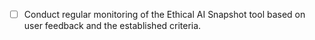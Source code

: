 - [ ] Conduct regular monitoring of the Ethical AI Snapshot tool based on user feedback and the established criteria.